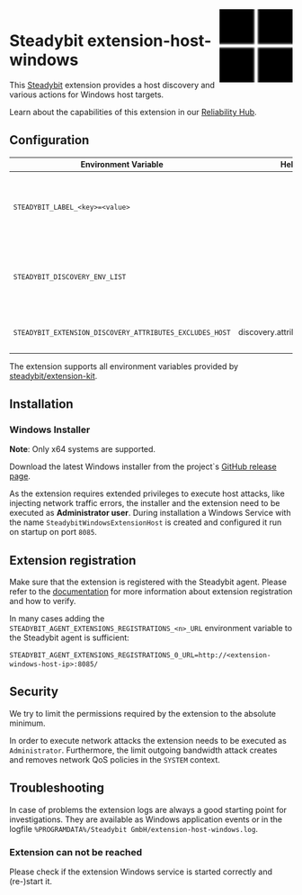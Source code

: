 <img src="./logo.svg" height="130" align="right" alt="Host logo">

# Steadybit extension-host-windows

This [Steadybit](https://www.steadybit.com/) extension provides a host discovery and various actions for Windows host targets.

Learn about the capabilities of this extension in our [Reliability Hub](https://hub.steadybit.com/extension/com.steadybit.extension_host_windows).

## Configuration

| Environment Variable                                     | Helm value                         | Meaning                                                                                                                                                                                                                       | Required | Default |
|----------------------------------------------------------|------------------------------------|-------------------------------------------------------------------------------------------------------------------------------------------------------------------------------------------------------------------------------|----------|---------|
| `STEADYBIT_LABEL_<key>=<value>`                          |                                    | Environment variables starting with `STEADYBIT_LABEL_` will be added to discovered targets' attributes. <br>**Example:** `STEADYBIT_LABEL_TEAM=Fullfillment` adds to each discovered target the attribute `team=Fullfillment` | no       |         |
| `STEADYBIT_DISCOVERY_ENV_LIST`                           |                                    | List of environment variables to be evaluated and added to discovered targets' attributes. <br> **Example:** `STEADYBIT_DISCOVERY_ENV_LIST=STAGE` adds to each target the attribute `stage=<value of $STAGE>`                 | no       |         |
| `STEADYBIT_EXTENSION_DISCOVERY_ATTRIBUTES_EXCLUDES_HOST` | discovery.attributes.excludes.host | List of Target Attributes which will be excluded during discovery. Checked by key equality and supporting trailing "*"                                                                                                        | false    |         |

The extension supports all environment variables provided by [steadybit/extension-kit](https://github.com/steadybit/extension-kit#environment-variables).

## Installation

### Windows Installer

**Note**: Only x64 systems are supported.

Download the latest Windows installer from the project`s [GitHub release page](https://github.com/steadybit/WinDivert/releases).

As the extension requires extended privileges to execute host attacks, like injecting network traffic errors, the installer and the extension need to be executed as **Administrator user**.
During installation a Windows Service with the name `SteadybitWindowsExtensionHost` is created and configured it run on startup on port `8085`.

## Extension registration

Make sure that the extension is registered with the Steadybit agent. Please refer to
the [documentation](https://docs.steadybit.com/install-and-configure/install-agent/extension-registration) for more
information about extension registration and how to verify.

In many cases adding the `STEADYBIT_AGENT_EXTENSIONS_REGISTRATIONS_<n>_URL` environment variable to the Steadybit agent is sufficient:

```shell
STEADYBIT_AGENT_EXTENSIONS_REGISTRATIONS_0_URL=http://<extension-windows-host-ip>:8085/
```

## Security

We try to limit the permissions required by the extension to the absolute minimum.

In order to execute network attacks the extension needs to be executed as `Administrator`. Furthermore, the limit outgoing bandwidth attack creates and removes network QoS policies in the `SYSTEM` context.

## Troubleshooting

In case of problems the extension logs are always a good starting point for investigations. They are available as Windows application events or in the logfile `%PROGRAMDATA%/Steadybit GmbH/extension-host-windows.log`.

### Extension can not be reached

Please check if the extension Windows service is started correctly and (re-)start it.

